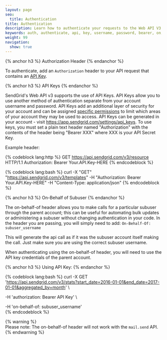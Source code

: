 ```yaml
---
layout: page
seo:
  title: Authentication
title: Authentication
description: Learn how to authenticate your requests to the Web API V3
keywords: auth, authenticate, api, key, username, password, bearer, on, behalf, subuser
weight: 99
navigation:
  show: true
---
```

{% anchor h3 %}
Authorization Header
{% endanchor %}

To authenticate, add an <code>Authorization</code> header to your API
request that contains an [API Key]({{root_url}}/API_Reference/Web_API_v3/API_Keys/index.html).

{% anchor h3 %}
API Keys
{% endanchor %}

SendGrid's Web API v3 supports the use of API Keys. API Keys allow you to use another method of authentication separate from your account username and password. API Keys add an additional layer of security for your account and can be assigned [specific permissions]({{root_url}}/API_Reference/Web_API_v3/API_Keys/api_key_permissions_list.html) to limit which areas of your account they may be used to access. API Keys can be generated in your account - visit <a href="https://app.sendgrid.com/settings/api_keys">https://app.sendgrid.com/settings/api_keys</a>. To use keys, you must set a plain text header named "Authorization" with the contents of the header being "Bearer XXX" where XXX is your API Secret Key.

Example header:

{% codeblock lang:http %}
GET https://api.sendgrid.com/v3/resource HTTP/1.1
Authorization: Bearer Your.API.Key-HERE
{% endcodeblock %}

{% codeblock lang:bash %}
curl -X "GET" "https://api.sendgrid.com/v3/templates" -H "Authorization: Bearer Your.API.Key-HERE" -H "Content-Type: application/json"
{% endcodeblock %}

{% anchor h3 %}
On-Behalf of Subuser
{% endanchor %}

The on-behalf-of header allows you to make calls for a particular subuser through the parent account; this can be useful for automating bulk updates or administering a subuser without changing authentication in your code. In the header you are passing, you will simply need to add: `On-Behalf-Of: subuser_username`

This will generate the api call as if it was the subuser account itself making the call. Just make sure you are using the correct subuser username.

When authenticating using the on-behalf-of header, you will need to use the API key credentials of the parent account.

{% anchor h3 %}
Using API Key:
{% endanchor %}


{% codeblock lang:bash %}
curl -X GET \
   'https://api.sendgrid.com/v3/stats?start_date=2016-01-01&end_date=2017-01-01&aggregated_by=month' \

   -H 'authorization: Bearer API Key' \

   -H 'on-behalf-of: subuser_username' \
{% endcodeblock %}

 {% warning %}  
 Please note: The on-behalf-of header will not work with the `mail.send` API.
 {% endwarning %}  
